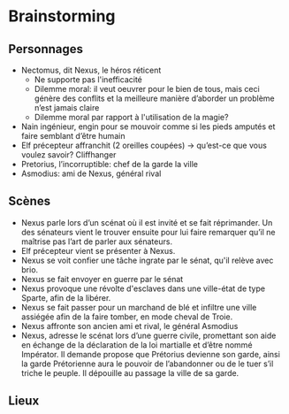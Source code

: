 # Brainstorming

## Personnages

- Nectomus, dit Nexus, le héros réticent
   * Ne supporte pas l'inefficacité
   * Dilemme moral: il veut oeuvrer pour le bien de tous, mais ceci génère des conflits et la meilleure manière d’aborder un problème n’est jamais claire
   * Dilemme moral par rapport à l'utilisation de la magie?
- Nain ingénieur, engin pour se mouvoir comme si les pieds amputés et faire semblant d’être humain
- Elf précepteur affranchit (2 oreilles coupées) → qu’est-ce que vous voulez savoir? Cliffhanger
- Pretorius, l’incorruptible: chef de la garde la ville
- Asmodius: ami de Nexus, général rival


## Scènes

- Nexus parle lors d’un scénat où il est invité et se fait réprimander. Un des sénateurs vient le trouver ensuite pour lui faire remarquer qu’il ne maîtrise pas l’art de parler aux sénateurs.
- Elf précepteur vient se présenter à Nexus.
- Nexus se voit confier une tâche ingrate par le sénat, qu'il relève avec brio.
- Nexus se fait envoyer en guerre par le sénat
- Nexus provoque une révolte d'esclaves dans une ville-état de type Sparte, afin de la libérer.
- Nexus se fait passer pour un marchand de blé et infiltre une ville assiégée afin de la faire tomber, en mode cheval de Troie.
- Nexus affronte son ancien ami et rival, le général Asmodius
- Nexus, adresse le scénat lors d’une guerre civile, promettant son aide en échange de la déclaration de la loi martialle et d’être nommé Impérator. Il demande propose que Prétorius devienne son garde, ainsi la garde Prétorienne aura le pouvoir de l’abandonner ou de le tuer s’il triche le peuple. Il dépouille au passage la ville de sa garde.


## Lieux
